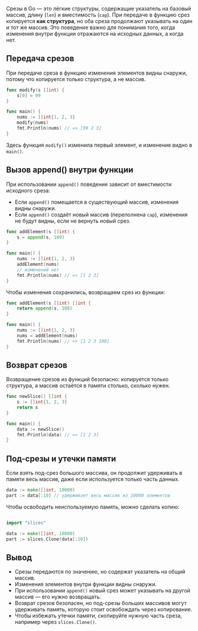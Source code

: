 Срезы в Go — это лёгкие структуры, содержащие указатель на базовый массив, длину (`len`) и вместимость (`cap`). При передаче в функцию срез копируется **как структура**, но оба среза продолжают указывать на один и тот же массив. Это поведение важно для понимания того, когда изменения внутри функции отражаются на исходных данных, а когда нет.

## Передача срезов

При передаче среза в функцию изменения элементов видны снаружи, потому что копируется только структура, а не массив.

```go
func modify(s []int) {
	s[0] = 99
}

func main() {
	nums := []int{1, 2, 3}
	modify(nums)
	fmt.Println(nums) // => [99 2 3]
}
```

Здесь функция `modify()` изменила первый элемент, и изменение видно в `main()`.

## Вызов append() внутри функции

При использовании `append()` поведение зависит от вместимости исходного среза:

- Если `append()` помещается в существующий массив, изменения видны снаружи.
- Если `append()` создаёт новый массив (переполнена `cap`), изменения не будут видны, если не вернуть новый срез.

```go
func addElement(s []int) {
	s = append(s, 100)
}

func main() {
	nums := []int{1, 2, 3}
	addElement(nums)
	// изменений нет
	fmt.Println(nums) // => [1 2 3]
}
```

Чтобы изменения сохранились, возвращаем срез из функции:

```go
func addElement(s []int) []int {
	return append(s, 100)
}

func main() {
	nums := []int{1, 2, 3}
	nums = addElement(nums)
	fmt.Println(nums) // => [1 2 3 100]
}
```

## Возврат срезов

Возвращение срезов из функций безопасно: копируется только структура, а массив остаётся в памяти столько, сколько нужен.

```go
func newSlice() []int {
	s := []int{1, 2, 3}
	return s
}

func main() {
	data := newSlice()
	fmt.Println(data) // => [1 2 3]
}
```

## Под-срезы и утечки памяти

Если взять под-срез большого массива, он продолжит удерживать в памяти весь массив, даже если используется только часть данных.

```go
data := make([]int, 10000)
part := data[:10] // удерживает весь массив из 10000 элементов
```

Чтобы освободить неиспользуемую память, можно сделать копию:

```go

import "slices"

data := make([]int, 10000)
part := slices.Clone(data[:10])
```

## Вывод

- Срезы передаются по значению, но содержат указатель на общий массив.
- Изменения элементов внутри функции видны снаружи.
- При использовании `append()` новый срез может указывать на другой массив — его нужно возвращать.
- Возврат срезов безопасен, но под-срезы больших массивов могут удерживать память, которую стоит освобождать через копирование.
- Чтобы избежать утечки памяти, скопируйте нужную часть среза, например через `slices.Clone()`.
